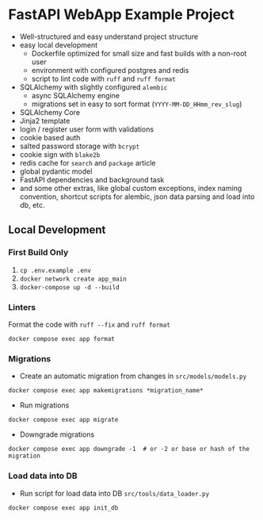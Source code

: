 # FastAPI WebApp Example Project

- Well-structured and easy understand project structure
- easy local development
    - Dockerfile optimized for small size and fast builds with a non-root user
    - environment with configured postgres and redis
    - script to lint code with `ruff` and `ruff format`
- SQLAlchemy with slightly configured `alembic`
    - async SQLAlchemy engine
    - migrations set in easy to sort format (`YYYY-MM-DD_HHmm_rev_slug`)
- SQLAlchemy Core
- Jinja2 template
- login / register user form with validations
- cookie based auth
- salted password storage with `bcrypt`
- cookie sign with `blake2b`
- redis cache for `search` and `package` article
- global pydantic model
- FastAPI dependencies and background task
- and some other extras, like global custom exceptions, index naming convention, shortcut scripts for alembic,
  json data parsing and load into db, etc.

## Local Development

### First Build Only

1. `cp .env.example .env`
2. `docker network create app_main`
3. `docker-compose up -d --build`

### Linters

Format the code with `ruff --fix` and `ruff format`

```shell
docker compose exec app format
```

### Migrations

- Create an automatic migration from changes in `src/models/models.py`

```shell
docker compose exec app makemigrations *migration_name*
```

- Run migrations

```shell
docker compose exec app migrate
```

- Downgrade migrations

```shell
docker compose exec app downgrade -1  # or -2 or base or hash of the migration
```

### Load data into DB

- Run script for load data into DB `src/tools/data_loader.py`

```shell
docker compose exec app init_db
```